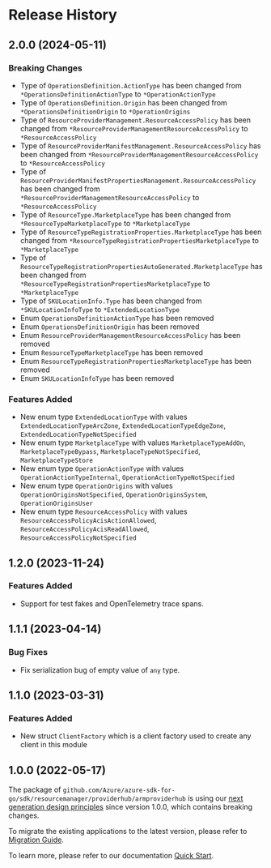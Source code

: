 # Release History

## 2.0.0 (2024-05-11)
### Breaking Changes

- Type of `OperationsDefinition.ActionType` has been changed from `*OperationsDefinitionActionType` to `*OperationActionType`
- Type of `OperationsDefinition.Origin` has been changed from `*OperationsDefinitionOrigin` to `*OperationOrigins`
- Type of `ResourceProviderManagement.ResourceAccessPolicy` has been changed from `*ResourceProviderManagementResourceAccessPolicy` to `*ResourceAccessPolicy`
- Type of `ResourceProviderManifestManagement.ResourceAccessPolicy` has been changed from `*ResourceProviderManagementResourceAccessPolicy` to `*ResourceAccessPolicy`
- Type of `ResourceProviderManifestPropertiesManagement.ResourceAccessPolicy` has been changed from `*ResourceProviderManagementResourceAccessPolicy` to `*ResourceAccessPolicy`
- Type of `ResourceType.MarketplaceType` has been changed from `*ResourceTypeMarketplaceType` to `*MarketplaceType`
- Type of `ResourceTypeRegistrationProperties.MarketplaceType` has been changed from `*ResourceTypeRegistrationPropertiesMarketplaceType` to `*MarketplaceType`
- Type of `ResourceTypeRegistrationPropertiesAutoGenerated.MarketplaceType` has been changed from `*ResourceTypeRegistrationPropertiesMarketplaceType` to `*MarketplaceType`
- Type of `SKULocationInfo.Type` has been changed from `*SKULocationInfoType` to `*ExtendedLocationType`
- Enum `OperationsDefinitionActionType` has been removed
- Enum `OperationsDefinitionOrigin` has been removed
- Enum `ResourceProviderManagementResourceAccessPolicy` has been removed
- Enum `ResourceTypeMarketplaceType` has been removed
- Enum `ResourceTypeRegistrationPropertiesMarketplaceType` has been removed
- Enum `SKULocationInfoType` has been removed

### Features Added

- New enum type `ExtendedLocationType` with values `ExtendedLocationTypeArcZone`, `ExtendedLocationTypeEdgeZone`, `ExtendedLocationTypeNotSpecified`
- New enum type `MarketplaceType` with values `MarketplaceTypeAddOn`, `MarketplaceTypeBypass`, `MarketplaceTypeNotSpecified`, `MarketplaceTypeStore`
- New enum type `OperationActionType` with values `OperationActionTypeInternal`, `OperationActionTypeNotSpecified`
- New enum type `OperationOrigins` with values `OperationOriginsNotSpecified`, `OperationOriginsSystem`, `OperationOriginsUser`
- New enum type `ResourceAccessPolicy` with values `ResourceAccessPolicyAcisActionAllowed`, `ResourceAccessPolicyAcisReadAllowed`, `ResourceAccessPolicyNotSpecified`


## 1.2.0 (2023-11-24)
### Features Added

- Support for test fakes and OpenTelemetry trace spans.


## 1.1.1 (2023-04-14)
### Bug Fixes

- Fix serialization bug of empty value of `any` type.


## 1.1.0 (2023-03-31)
### Features Added

- New struct `ClientFactory` which is a client factory used to create any client in this module


## 1.0.0 (2022-05-17)

The package of `github.com/Azure/azure-sdk-for-go/sdk/resourcemanager/providerhub/armproviderhub` is using our [next generation design principles](https://azure.github.io/azure-sdk/general_introduction.html) since version 1.0.0, which contains breaking changes.

To migrate the existing applications to the latest version, please refer to [Migration Guide](https://aka.ms/azsdk/go/mgmt/migration).

To learn more, please refer to our documentation [Quick Start](https://aka.ms/azsdk/go/mgmt).